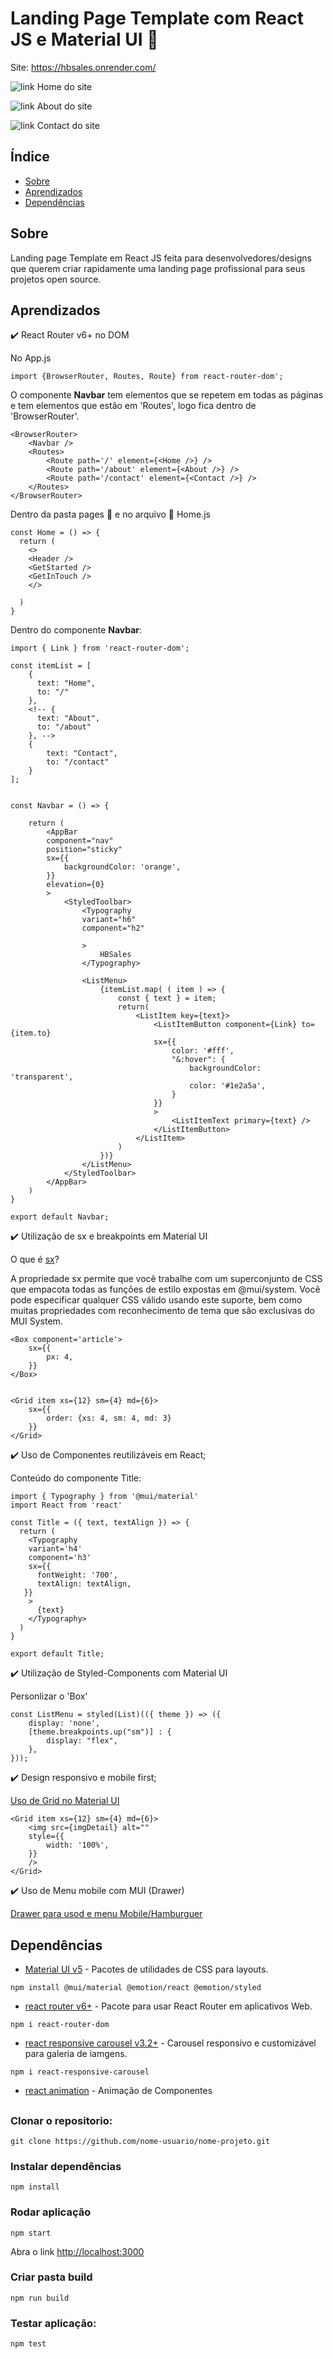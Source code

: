 # Landing Page Template com React JS e Material UI :dart:

Site: https://hbsales.onrender.com/

![link Home do site](https://raw.githubusercontent.com/alessandradocouto/landing-page-template-reactjs/master/src/assets/Home.png)


![link About do site](https://raw.githubusercontent.com/alessandradocouto/landing-page-template-reactjs/master/src/assets/About.png)

![link Contact do site](https://raw.githubusercontent.com/alessandradocouto/landing-page-template-reactjs/master/src/assets/Contact.png)



## Índice

- [Sobre](https://github.com/alessandradocouto/landing-page-template-reactjs#sobre)
- [Aprendizados](https://github.com/alessandradocouto/landing-page-template-reactjs#aprendizados)
- [Dependências](https://github.com/alessandradocouto/landing-page-template-reactjs#dependências)



## Sobre

Landing page Template em React JS feita para desenvolvedores/designs que querem criar rapidamente uma landing page profissional para seus projetos open source. 


## Aprendizados

:heavy_check_mark: React Router v6+ no DOM

No App.js

`import {BrowserRouter, Routes, Route} from react-router-dom';`
 
O componente **Navbar** tem elementos que se repetem em todas as páginas e tem elementos que estão em 'Routes', logo fica dentro de 'BrowserRouter'.

```
<BrowserRouter>
    <Navbar />
    <Routes>
        <Route path='/' element={<Home />} />
        <Route path='/about' element={<About />} />
        <Route path='/contact' element={<Contact />} />
    </Routes>
</BrowserRouter>
```

Dentro da pasta pages :file_folder: e no arquivo :page_with_curl: Home.js

```
const Home = () => {
  return (
    <>
    <Header />
    <GetStarted />
    <GetInTouch />
    </>

  )
}
```


Dentro do componente **Navbar**:

```
import { Link } from 'react-router-dom';

const itemList = [
    {
      text: "Home",
      to: "/" 
    },
    <!-- {
      text: "About",
      to: "/about"
    }, -->
    {
        text: "Contact",
        to: "/contact"
    }
];


const Navbar = () => {
    
    return (
        <AppBar 
        component="nav" 
        position="sticky"
        sx={{ 
            backgroundColor: 'orange', 
        }}
        elevation={0}
        >
            <StyledToolbar>
                <Typography
                variant="h6"
                component="h2"

                >
                    HBSales
                </Typography>
                
                <ListMenu>
                    {itemList.map( ( item ) => {
                        const { text } = item;
                        return(
                            <ListItem key={text}>
                                <ListItemButton component={Link} to={item.to}
                                sx={{
                                    color: '#fff',
                                    "&:hover": {
                                        backgroundColor: 'transparent',
                                        color: '#1e2a5a',
                                    }
                                }}
                                >
                                    <ListItemText primary={text} />
                                </ListItemButton>
                            </ListItem>
                        )
                    })}
                </ListMenu>
            </StyledToolbar>
        </AppBar>
    )
}

export default Navbar;
```



:heavy_check_mark: Utilização de sx e breakpoints em Material UI

O que é [sx](https://mui.com/system/getting-started/the-sx-prop/)?

A propriedade sx permite que você trabalhe com um superconjunto de CSS que empacota todas as funções de estilo expostas em @mui/system. Você pode especificar qualquer CSS válido usando este suporte, bem como muitas propriedades com reconhecimento de tema que são exclusivas do MUI System.


```
<Box component='article'>
    sx={{
        px: 4,
    }}
</Box>


<Grid item xs={12} sm={4} md={6}>
    sx={{
        order: {xs: 4, sm: 4, md: 3}
    }}
</Grid>
```


:heavy_check_mark: Uso de Componentes reutilizáveis em React;

Conteúdo do componente Title:

```
import { Typography } from '@mui/material'
import React from 'react'

const Title = ({ text, textAlign }) => {
  return (
    <Typography 
    variant='h4'
    component='h3'
    sx={{ 
      fontWeight: '700',
      textAlign: textAlign,
   }}
    >
      {text}
    </Typography>
  )
}

export default Title;
```


:heavy_check_mark: Utilização de Styled-Components com Material UI

Personlizar o 'Box' 

```
const ListMenu = styled(List)(({ theme }) => ({
    display: 'none',
    [theme.breakpoints.up("sm")] : {
        display: "flex",
    },
}));
```



:heavy_check_mark: Design responsivo e mobile first;

[Uso de Grid no Material UI](https://mui.com/material-ui/react-grid/)

```react
<Grid item xs={12} sm={4} md={6}>
    <img src={imgDetail} alt="" 
    style={{
        width: '100%',
    }}
    />
</Grid>
```


:heavy_check_mark: Uso de Menu mobile com MUI (Drawer)

[Drawer para usod e menu Mobile/Hamburguer](https://mui.com/material-ui/react-drawer/)




## Dependências

- [Material UI v5](https://www.npmjs.com/package/@mui/material) - Pacotes de utilidades de CSS para layouts.

` npm install @mui/material @emotion/react @emotion/styled `


- [react router v6+]("react-router-dom": "^6.6.1") - Pacote para usar React Router em aplicativos Web.

`npm i react-router-dom`


- [react responsive carousel v3.2+](https://www.npmjs.com/package/react-responsive-carousel) - Carousel responsivo e customizável para galeria de iamgens.

`npm i react-responsive-carousel`


- [react animation](https://www.npmjs.com) - Animação de Componentes


##  

### Clonar o repositorio:

`git clone https://github.com/nome-usuario/nome-projeto.git`

### Instalar dependências

`npm install`

### Rodar aplicação

`npm start`

Abra o link [http://localhost:3000](http://localhost:3000) 

### Criar pasta build

`npm run build`

### Testar aplicação:

`npm test`
